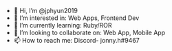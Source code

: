 - 👋 Hi, I’m @jphyun2019
- 👀 I’m interested in: Web Apps, Frontend Dev
- 🌱 I’m currently learning: Ruby/ROR
- 💞️ I’m looking to collaborate on: Web App, Mobile App
- 📫 How to reach me: Discord- jonny.h#9467

<!---
jphyun2019/jphyun2019 is a ✨ special ✨ repository because its `README.md` (this file) appears on your GitHub profile.
You can click the Preview link to take a look at your changes.
--->
